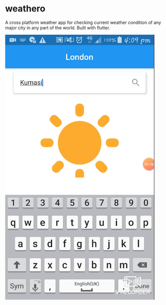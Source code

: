 # weathero
 A cross platform weather app for checking current weather condition of any major city in any part of the world. Built with flutter.
 
 ![alt text](https://github.com/codingoliver/weathero/blob/master/assets/images/weathero.gif)
